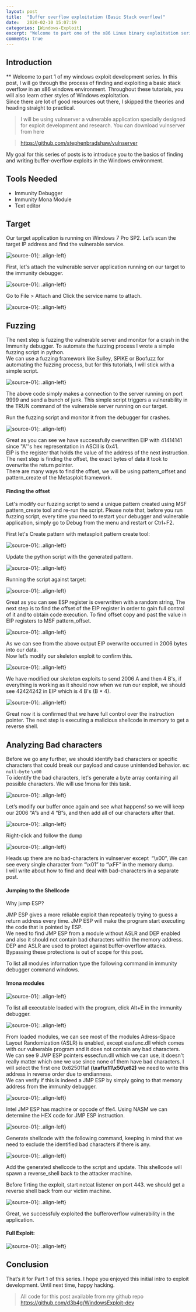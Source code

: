 ```yaml
---
layout: post
title:  "Buffer overflow exploitation (Basic Stack overflow)"
date:   2020-02-10 15:07:19
categories: [Windows-Exploit]
excerpt: "Welcome to part one of the x86 Linux binary exploitation series. In these series of posts, I will cover x86 Linux binary exploitation, from basics to advanced topics."
comments: true
---
```



## Introduction  
** Welcome to part 1 of my windows exploit development series. In this post, I will go through the process of finding and exploiting a basic stack overflow in an x86 windows environment. Throughout these tutorials, you will also learn other styles of Windows exploitation.  
Since there are lot of good resources out there, I skipped the theories and heading straight to practical.

> I will be using vulnserver a vulnerable application specially designed for exploit development and research. You can download vulnserver from here
 
> <a href="https://github.com/stephenbradshaw/vulnserver">https://github.com/stephenbradshaw/vulnserver</a>


My goal for this series of posts is to introduce you to the basics of finding and writing buffer-overflow exploits in the Windows environment. 

## Tools Needed  
+ Immunity Debugger  
+ Immunity Mona Module  
+ Text editor

## Target  
Our target application is running on Windows 7 Pro SP2. Let&#8217;s scan the target IP address and find the vulnerable service.  

![source-01](/img/2-2.png){: .align-left} 

First, let's attach the vulnerable server application running on our target to the immunity debugger. 

![source-01](/img/vulnserver.png){: .align-left} 

Go to File > Attach and Click the service name to attach. 

![source-01](/img/25.png){: .align-left} 

 ## Fuzzing  
 
 The next step is fuzzing the vulnerable server and monitor for a crash in the Immunity debugger. To automate the fuzzing process I wrote a simple fuzzing script in python.  
We can use a fuzzing framework like Sulley, SPIKE or Boofuzz for automating the fuzzing process, but for this tutorials, I will stick with a simple script. 

![source-01](/img/bof-11.PNG){: .align-left} 


The above code simply makes a connection to the server running on port 9999 and send a bunch of junk. This simple script triggers a vulnerability in the TRUN command of the vulnerable server running on our target. 

Run the fuzzing script and monitor it from the debugger for crashes.

![source-01](/img/1-3.png){: .align-left} 

Great as you can see we have successfully overwritten EIP with 41414141 since "A"'s hex representation in ASCII is 0x41.  
EIP is the register that holds the value of the address of the next instruction. The next step is finding the offset, the exact bytes of data it took to overwrite the return pointer.  
There are many ways to find the offset, we will be using pattern\_offset and pattern\_create of the Metasploit framework.

#### Finding the offset  
 
Let's modify our fuzzing script to send a unique pattern created using MSF pattern_create tool and re-run the script. Please note that, before you run fuzzing script, every time you need to restart your debugger and vulnerable application, simply go to Debug from the menu and restart or Ctrl+F2.

First let's Create pattern with metasploit pattern create tool:

![source-01](/img/create_pattern-1.png){: .align-left} 

Update the python script with the generated pattern.

![source-01](/img/bof-12.PNG){: .align-left} 


Running the script against target:

![source-01](/img/overwriteeip_unique.png){: .align-left} 

Great as you can see ESP register is overwritten with a random string, The next step is to find the offset of the EIP register in order to gain full control of it and to obtain code execution. To find offset copy and past the value in EIP registers to MSF pattern_offset.

![source-01](/img/offset.png){: .align-left} 

As we can see from the above output EIP overwrite occurred in 2006 bytes into our data.  
Now let’s modify our skeleton exploit to confirm this.  

![source-01](/img/bof-13.PNG){: .align-left} 


We have modified our skeleton exploits to send 2006 A and then 4 B's, if everything is working as it should now when we run our exploit, we should see 42424242 in EIP which is 4 B's (B * 4). 

![source-01](/img/eip-1024x289.png){: .align-left} 

Great now it is confirmed that we have full control over the instruction pointer. The next step is executing a malicious shellcode in memory to get a reverse shell. 

## Analyzing Bad characters

Before we go any further, we should identify bad characters or specific characters that could break our payload and cause unintended behavior. ex: `null-byte`&nbsp;`\x00`  
To identify the bad characters, let's generate a byte array containing all possible characters. We will use !mona for this task.

![source-01](/img/bytearray-1024x215.png){: .align-left} 

Let’s modify our buffer once again and see what happens! so we will keep our 2006 “A”s and 4 “B”s, and then add all of our characters after that. 

![source-01](/img/bof-14.PNG){: .align-left} 


Right-click and follow the dump

![source-01](/img/followdump.png){: .align-left} 

Heads up there are no bad-characters in vulnserver except &nbsp;“\x00”, We can see every single character from “\x01” to “\xFF” in the memory dump.  
I will write about how to find and deal with bad-characters in a separate post.

#### Jumping to the Shellcode

Why jump ESP?

JMP ESP gives a more reliable exploit than repeatedly trying to guess a return address every time. JMP ESP will make the program start executing the code that is pointed by ESP.  
We need to find JMP ESP from a module without ASLR and DEP enabled and also it should not contain bad characters within the memory address.  
DEP and ASLR are used to protect against buffer-overflow attacks. Bypassing these protections is out of scope for this post. 

To list all modules information type the following command in immunity debugger command windows. 

#### !mona modules

![source-01](/img/4-3.png){: .align-left} 

To list all executable loaded with the program, click Alt+E in the immunity debugger.

![source-01](/img/dll-1024x115.png){: .align-left} 

From loaded modules, we can see most of the modules Adress-Space Layout Randomization (ASLR) is enabled, except essfunc.dll which comes with our vulnerable program and it does not contain any bad characters.  
We can see 9 JMP ESP pointers essecfun.dll which we can use, it doesn't really matter which one we use since none of them have bad characters. I will select the first one 0x625011af **(\xaf\x11\x50\x62)** we need to write this address in reverse order due to endianness.  
We can verify if this is indeed a JMP ESP by simply going to that memory address from the immunity debugger.

![source-01](/img/jmp2-1.png){: .align-left} 

Intel JMP ESP has machine or opcode of ffe4. Using NASM we can determine the HEX code for JMP ESP instruction.

![source-01](/img/jmp.png){: .align-left} 

Generate shellcode with the following command, keeping in mind that we need to exclude the identified bad characters if there is any.

![source-01](/img/a1-1024x42.png){: .align-left} 

Add the generated shellcode to the script and update. This shellcode will spawn a reverse_shell back to the attacker machine.

Before firting the exploit, start netcat listener on port 443. we should get a reverse shell back from our victim machine.

![source-01](/img/shell.png){: .align-left} 

Great, we successfuly exploited the bufferoverflow vulnerability in the application.

#### Full Exploit:

![source-01](/img/bof-16.PNG){: .align-left} 

## Conclusion 
That’s it for Part 1 of this series. I hope you enjoyed this initial intro to exploit development. Until next time, happy hacking.  

   > All code for this post available from my github repo <a href="https://github.com/d3b4g/WindowsExploit-dev">https://github.com/d3b4g/WindowsExploit-dev</a>
  

